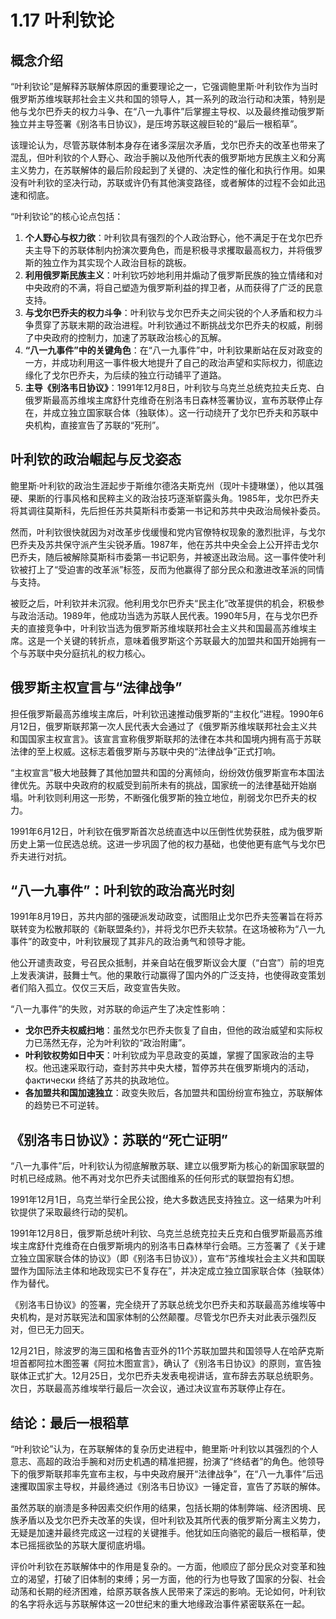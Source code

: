 # 1.17 叶利钦论

## 概念介绍

“叶利钦论”是解释苏联解体原因的重要理论之一，它强调鲍里斯·叶利钦作为当时俄罗斯苏维埃联邦社会主义共和国的领导人，其一系列的政治行动和决策，特别是他与戈尔巴乔夫的权力斗争、在“八一九事件”后掌握主导权、以及最终推动俄罗斯独立并主导签署《别洛韦日协议》，是压垮苏联这艘巨轮的“最后一根稻草”。

该理论认为，尽管苏联体制本身存在诸多深层次矛盾，戈尔巴乔夫的改革也带来了混乱，但叶利钦的个人野心、政治手腕以及他所代表的俄罗斯地方民族主义和分离主义势力，在苏联解体的最后阶段起到了关键的、决定性的催化和执行作用。如果没有叶利钦的坚决行动，苏联或许仍有其他演变路径，或者解体的过程不会如此迅速和彻底。

“叶利钦论”的核心论点包括：

1.  **个人野心与权力欲**：叶利钦具有强烈的个人政治野心，他不满足于在戈尔巴乔夫主导下的苏联体制内扮演次要角色，而是积极寻求攫取最高权力，并将俄罗斯的独立作为其实现个人政治目标的跳板。
2.  **利用俄罗斯民族主义**：叶利钦巧妙地利用并煽动了俄罗斯民族的独立情绪和对中央政府的不满，将自己塑造为俄罗斯利益的捍卫者，从而获得了广泛的民意支持。
3.  **与戈尔巴乔夫的权力斗争**：叶利钦与戈尔巴乔夫之间尖锐的个人矛盾和权力斗争贯穿了苏联末期的政治进程。叶利钦通过不断挑战戈尔巴乔夫的权威，削弱了中央政府的控制力，加速了苏联政治核心的瓦解。
4.  **“八一九事件”中的关键角色**：在“八一九事件”中，叶利钦果断站在反对政变的一方，并成功利用这一事件极大地提升了自己的政治声望和实际权力，彻底边缘化了戈尔巴乔夫，为后续的独立行动铺平了道路。
5.  **主导《别洛韦日协议》**：1991年12月8日，叶利钦与乌克兰总统克拉夫丘克、白俄罗斯最高苏维埃主席舒什克维奇在别洛韦日森林签署协议，宣布苏联停止存在，并成立独立国家联合体（独联体）。这一行动绕开了戈尔巴乔夫和苏联中央机构，直接宣告了苏联的“死刑”。

## 叶利钦的政治崛起与反戈姿态

鲍里斯·叶利钦的政治生涯起步于斯维尔德洛夫斯克州（现叶卡捷琳堡），他以其强硬、果断的行事风格和民粹主义的政治技巧逐渐崭露头角。1985年，戈尔巴乔夫将其调往莫斯科，先后担任苏共莫斯科市委第一书记和苏共中央政治局候补委员。

然而，叶利钦很快就因为对改革步伐缓慢和党内官僚特权现象的激烈批评，与戈尔巴乔夫及苏共保守派产生尖锐矛盾。1987年，他在苏共中央全会上公开抨击戈尔巴乔夫，随后被解除莫斯科市委第一书记职务，并被逐出政治局。这一事件使叶利钦被打上了“受迫害的改革派”标签，反而为他赢得了部分民众和激进改革派的同情与支持。

被贬之后，叶利钦并未沉寂。他利用戈尔巴乔夫“民主化”改革提供的机会，积极参与政治活动。1989年，他成功当选为苏联人民代表。1990年5月，在与戈尔巴乔夫的直接竞争中，叶利钦当选为俄罗斯苏维埃联邦社会主义共和国最高苏维埃主席。这是一个关键的转折点，意味着俄罗斯这个苏联最大的加盟共和国开始拥有一个与苏联中央分庭抗礼的权力核心。

## 俄罗斯主权宣言与“法律战争”

担任俄罗斯最高苏维埃主席后，叶利钦迅速推动俄罗斯的“主权化”进程。1990年6月12日，俄罗斯联邦第一次人民代表大会通过了《俄罗斯苏维埃联邦社会主义共和国国家主权宣言》。该宣言宣称俄罗斯联邦的法律在本共和国境内拥有高于苏联法律的至上权威。这标志着俄罗斯与苏联中央的“法律战争”正式打响。

“主权宣言”极大地鼓舞了其他加盟共和国的分离倾向，纷纷效仿俄罗斯宣布本国法律优先。苏联中央政府的权威受到前所未有的挑战，国家统一的法律基础开始崩塌。叶利钦则利用这一形势，不断强化俄罗斯的独立地位，削弱戈尔巴乔夫的权力。

1991年6月12日，叶利钦在俄罗斯首次总统直选中以压倒性优势获胜，成为俄罗斯历史上第一位民选总统。这进一步巩固了他的权力基础，也使他更有底气与戈尔巴乔夫进行对抗。

## “八一九事件”：叶利钦的政治高光时刻

1991年8月19日，苏共内部的强硬派发动政变，试图阻止戈尔巴乔夫签署旨在将苏联转变为松散邦联的《新联盟条约》，并将戈尔巴乔夫软禁。在这场被称为“八一九事件”的政变中，叶利钦展现了其非凡的政治勇气和领导才能。

他公开谴责政变，号召民众抵制，并亲自站在俄罗斯议会大厦（“白宫”）前的坦克上发表演讲，鼓舞士气。他的果敢行动赢得了国内外的广泛支持，也使得政变策划者们陷入孤立。仅仅三天后，政变宣告失败。

“八一九事件”的失败，对苏联的命运产生了决定性影响：

*   **戈尔巴乔夫权威扫地**：虽然戈尔巴乔夫恢复了自由，但他的政治威望和实际权力已荡然无存，沦为叶利钦的“政治附庸”。
*   **叶利钦权势如日中天**：叶利钦成为平息政变的英雄，掌握了国家政治的主导权。他迅速采取行动，查封苏共中央大楼，暂停苏共在俄罗斯境内的活动， фактически 终结了苏共的执政地位。
*   **各加盟共和国加速独立**：政变失败后，各加盟共和国纷纷宣布独立，苏联解体的趋势已不可逆转。

## 《别洛韦日协议》：苏联的“死亡证明”

“八一九事件”后，叶利钦认为彻底解散苏联、建立以俄罗斯为核心的新国家联盟的时机已经成熟。他不再对戈尔巴乔夫试图维系的任何形式的联盟抱有幻想。

1991年12月1日，乌克兰举行全民公投，绝大多数选民支持独立。这一结果为叶利钦提供了采取最终行动的契机。

1991年12月8日，俄罗斯总统叶利钦、乌克兰总统克拉夫丘克和白俄罗斯最高苏维埃主席舒什克维奇在白俄罗斯境内的别洛韦日森林举行会晤。三方签署了《关于建立独立国家联合体的协议》（即《别洛韦日协议》），宣布“苏维埃社会主义共和国联盟作为国际法主体和地政现实已不复存在”，并决定成立独立国家联合体（独联体）作为替代。

《别洛韦日协议》的签署，完全绕开了苏联总统戈尔巴乔夫和苏联最高苏维埃等中央机构，是对苏联宪法和国家体制的公然颠覆。尽管戈尔巴乔夫对此表示强烈反对，但已无力回天。

12月21日，除波罗的海三国和格鲁吉亚外的11个苏联加盟共和国领导人在哈萨克斯坦首都阿拉木图签署《阿拉木图宣言》，确认了《别洛韦日协议》的原则，宣告独联体正式扩大。12月25日，戈尔巴乔夫发表电视讲话，宣布辞去苏联总统职务。次日，苏联最高苏维埃举行最后一次会议，通过决议宣布苏联停止存在。

## 结论：最后一根稻草

“叶利钦论”认为，在苏联解体的复杂历史进程中，鲍里斯·叶利钦以其强烈的个人意志、高超的政治手腕和对历史机遇的精准把握，扮演了“终结者”的角色。他领导下的俄罗斯联邦率先宣布主权，与中央政府展开“法律战争”，在“八一九事件”后迅速攫取国家主导权，并最终通过《别洛韦日协议》一锤定音，宣告了苏联的解体。

虽然苏联的崩溃是多种因素交织作用的结果，包括长期的体制弊端、经济困境、民族矛盾以及戈尔巴乔夫改革的失误，但叶利钦及其所代表的俄罗斯分离主义势力，无疑是加速并最终完成这一过程的关键推手。他犹如压向骆驼的最后一根稻草，使本已摇摇欲坠的苏联大厦彻底坍塌。

评价叶利钦在苏联解体中的作用是复杂的。一方面，他顺应了部分民众对变革和独立的渴望，打破了旧体制的束缚；另一方面，他的行为也导致了国家的分裂、社会动荡和长期的经济困难，给原苏联各族人民带来了深远的影响。无论如何，叶利钦的名字将永远与苏联解体这一20世纪末的重大地缘政治事件紧密联系在一起。